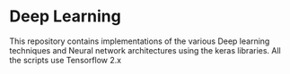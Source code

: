 # Deep Learning
 
This repository contains implementations of the various Deep learning techniques and Neural network architectures using the keras libraries. All the scripts use Tensorflow 2.x
